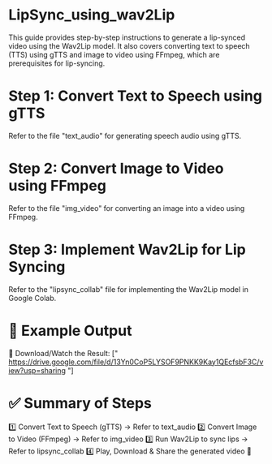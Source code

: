 # LipSync_using_wav2Lip

This guide provides step-by-step instructions to generate a lip-synced video using the Wav2Lip model. It also covers converting text to speech (TTS) using gTTS and image to video using FFmpeg, which are prerequisites for lip-syncing.

# Step 1: Convert Text to Speech using gTTS

Refer to the file "text_audio" for generating speech audio using gTTS.

# Step 2: Convert Image to Video using FFmpeg

Refer to the file "img_video" for converting an image into a video using FFmpeg.

# Step 3: Implement Wav2Lip for Lip Syncing

Refer to the "lipsync_collab" file for implementing the Wav2Lip model in Google Colab.

# 🎥 Example Output

🔗 Download/Watch the Result: [" https://drive.google.com/file/d/13Yn0CoP5LYSOF9PNKK9Kay1QEcfsbF3C/view?usp=sharing "]

# ✅ Summary of Steps

1️⃣ Convert Text to Speech (gTTS) → Refer to text_audio
2️⃣ Convert Image to Video (FFmpeg) → Refer to img_video
3️⃣ Run Wav2Lip to sync lips → Refer to lipsync_collab
4️⃣ Play, Download & Share the generated video 🎥
